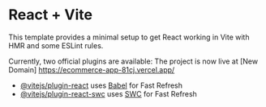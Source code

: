 # React + Vite

This template provides a minimal setup to get React working in Vite with HMR and some ESLint rules.

Currently, two official plugins are available:
The project is now live at [New Domain] https://ecommerce-app-81cj.vercel.app/
- [@vitejs/plugin-react](https://github.com/vitejs/vite-plugin-react/blob/main/packages/plugin-react/README.md) uses [Babel](https://babeljs.io/) for Fast Refresh
- [@vitejs/plugin-react-swc](https://github.com/vitejs/vite-plugin-react-swc) uses [SWC](https://swc.rs/) for Fast Refresh
